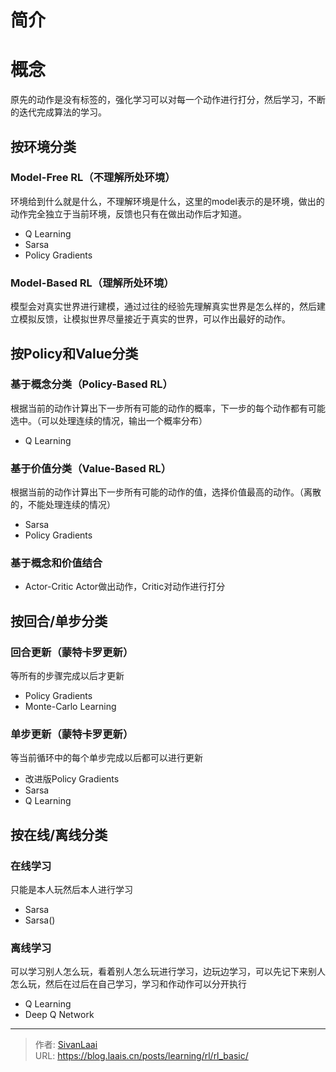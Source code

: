 # 简介

# 概念
原先的动作是没有标签的，强化学习可以对每一个动作进行打分，然后学习，不断的迭代完成算法的学习。
## 按环境分类
### Model-Free RL（不理解所处环境）
环境给到什么就是什么，不理解环境是什么，这里的model表示的是环境，做出的动作完全独立于当前环境，反馈也只有在做出动作后才知道。
- Q Learning
- Sarsa
- Policy Gradients
### Model-Based RL（理解所处环境）
模型会对真实世界进行建模，通过过往的经验先理解真实世界是怎么样的，然后建立模拟反馈，让模拟世界尽量接近于真实的世界，可以作出最好的动作。

## 按Policy和Value分类

### 基于概念分类（Policy-Based RL）
根据当前的动作计算出下一步所有可能的动作的概率，下一步的每个动作都有可能选中。（可以处理连续的情况，输出一个概率分布）
- Q Learning
### 基于价值分类（Value-Based RL）
根据当前的动作计算出下一步所有可能的动作的值，选择价值最高的动作。（离散的，不能处理连续的情况）
- Sarsa
- Policy Gradients
### 基于概念和价值结合
- Actor-Critic
Actor做出动作，Critic对动作进行打分

## 按回合/单步分类

### 回合更新（蒙特卡罗更新）
等所有的步骤完成以后才更新
- Policy Gradients
- Monte-Carlo Learning
### 单步更新（蒙特卡罗更新）
等当前循环中的每个单步完成以后都可以进行更新
- 改进版Policy Gradients
- Sarsa
- Q Learning

## 按在线/离线分类
### 在线学习
只能是本人玩然后本人进行学习
- Sarsa
- Sarsa()
### 离线学习
可以学习别人怎么玩，看着别人怎么玩进行学习，边玩边学习，可以先记下来别人怎么玩，然后在过后在自己学习，学习和作动作可以分开执行
- Q Learning
- Deep Q Network


---

> 作者: [SivanLaai](https://blog.laais.cn)  
> URL: https://blog.laais.cn/posts/learning/rl/rl_basic/  

